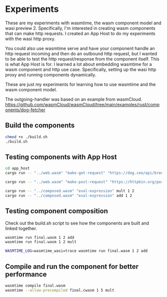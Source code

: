 # Experiments

These are my experiments with wasmtime, the wasm component model and wasi preview 2.
Specifically, I'm interested in creating wasm components that can make http requests.
I created an App Host to do my experiments with the wasi http proxy.

You could also use wasmtime serve and have your component handle an http request incoming and then do an outbound http request, but I wanted to be able to test the http request/response from the component itself.  This is what App Host is for.  I learned a lot about embedding wasmtime for a wasm component and http use case. Specifically, setting up the wasi http proxy and running components dynamically.

These are just my experiments for learning how to use wasmtime and the wasm component model.

The outgoing-handler was based on an example from wasmCloud. https://github.com/wasmCloud/wasmCloud/tree/main/examples/rust/components/dog-fetcher

## Build the components
```bash
chmod +x ./build.sh
./build.sh
```

## Testing components with App Host
```bash
cd app_host
cargo run -- "../web.wasm" "make-get-request" "https://dog.ceo/api/breeds/image/random"

cargo run -- "../web.wasm" "make-post-request" "https://httpbin.org/post" "{\"test_key\":\"test_value\", \"test_key2\":\"test_value2\"}"

cargo run -- "../composed.wasm" "eval-expression" mult 1 2
cargo run -- "../composed.wasm" "eval-expression" add 1 2
```

## Testing component composition
Check out the build.sh script to see how the components are built and linked together.
```bash
wasmtime run final.wasm 1 2 add
wasmtime run final.wasm 1 2 mult

WASMTIME_LOG=wasmtime_wasi=trace wasmtime run final.wasm 1 2 add
```

## Compile and run the component for better performance
```bash
wasmtime compile final.wasm
wasmtime --allow-precompiled final.cwasm 1 5 mult
```




